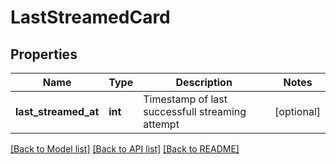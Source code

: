 # LastStreamedCard

## Properties
Name | Type | Description | Notes
------------ | ------------- | ------------- | -------------
**last_streamed_at** | **int** | Timestamp of last successfull streaming attempt | [optional] 

[[Back to Model list]](../README.md#documentation-for-models) [[Back to API list]](../README.md#documentation-for-api-endpoints) [[Back to README]](../README.md)

